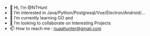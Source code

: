 - 👋 Hi, I’m @NTHunt
- 👀 I’m interested in Java/Python/Postgresql/Vue/Electron/Android/...
- 🌱 I’m currently learning GO and 
- 💞️ I’m looking to collaborate on Interesting Projects
- 📫 How to reach me : nuaahunter@gmail.com

<!---
NTHunt/NTHunt is a ✨ special ✨ repository because its `README.md` (this file) appears on your GitHub profile.
You can click the Preview link to take a look at your changes.
--->
